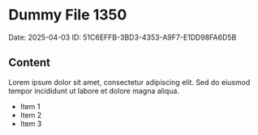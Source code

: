 # Dummy File 1350

Date: 2025-04-03
ID: 51C6EFFB-3BD3-4353-A9F7-E1DD98FA6D5B

## Content

Lorem ipsum dolor sit amet, consectetur adipiscing elit.
Sed do eiusmod tempor incididunt ut labore et dolore magna aliqua.

* Item 1
* Item 2
* Item 3

